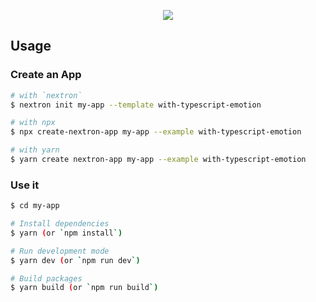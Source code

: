 <p align="center"><img src="https://i.imgur.com/vE0RZkH.png"></p>

## Usage

### Create an App

```bash
# with `nextron`
$ nextron init my-app --template with-typescript-emotion

# with npx
$ npx create-nextron-app my-app --example with-typescript-emotion

# with yarn
$ yarn create nextron-app my-app --example with-typescript-emotion
```

### Use it

```bash
$ cd my-app

# Install dependencies
$ yarn (or `npm install`)

# Run development mode
$ yarn dev (or `npm run dev`)

# Build packages
$ yarn build (or `npm run build`)
```
